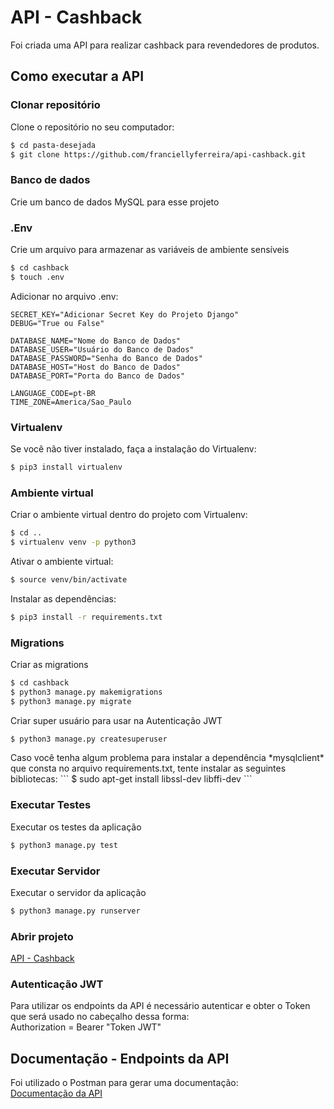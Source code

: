 # API - Cashback

<p>Foi criada uma API para realizar cashback para revendedores de produtos.</p>

## Como executar a API

### Clonar repositório

Clone o repositório no seu computador:
```bash
$ cd pasta-desejada
$ git clone https://github.com/franciellyferreira/api-cashback.git
```

### Banco de dados

<p>
Crie um banco de dados MySQL para esse projeto
</p>

### .Env

Crie um arquivo para armazenar as variáveis de ambiente sensíveis
```bash
$ cd cashback
$ touch .env
```

Adicionar no arquivo .env:
```
SECRET_KEY="Adicionar Secret Key do Projeto Django"
DEBUG="True ou False"

DATABASE_NAME="Nome do Banco de Dados"
DATABASE_USER="Usuário do Banco de Dados"
DATABASE_PASSWORD="Senha do Banco de Dados"
DATABASE_HOST="Host do Banco de Dados"
DATABASE_PORT="Porta do Banco de Dados"

LANGUAGE_CODE=pt-BR
TIME_ZONE=America/Sao_Paulo
```


### Virtualenv

Se você não tiver instalado, faça a instalação do Virtualenv:
```bash
$ pip3 install virtualenv
```

### Ambiente virtual

Criar o ambiente virtual dentro do projeto com Virtualenv:
```bash
$ cd ..
$ virtualenv venv -p python3
```

Ativar o ambiente virtual:
```bash
$ source venv/bin/activate 
```

Instalar as dependências:
```bash
$ pip3 install -r requirements.txt
```

### Migrations

Criar as migrations
```bash
$ cd cashback
$ python3 manage.py makemigrations
$ python3 manage.py migrate
```

Criar super usuário para usar na Autenticação JWT
```bash
$ python3 manage.py createsuperuser
```

<p>
Caso você tenha algum problema para instalar a dependência *mysqlclient* que consta no arquivo requirements.txt, tente instalar as seguintes bibliotecas:
```
$ sudo apt-get install libssl-dev libffi-dev
```
</p>


### Executar Testes

Executar os testes da aplicação
```bash
$ python3 manage.py test
```

### Executar Servidor

Executar o servidor da aplicação
```bash
$ python3 manage.py runserver
```

### Abrir projeto

[API - Cashback](http://127.0.0.1:8000)

### Autenticação JWT

<p>
Para utilizar os endpoints da API é necessário autenticar
e obter o Token que será usado no cabeçalho dessa forma:
<br> Authorization = Bearer "Token JWT"
</p>

## Documentação - Endpoints da API

Foi utilizado o Postman para gerar uma documentação:<br />
[Documentação da API](https://documenter.getpostman.com/view/2628786/SWE29LLE?version=latest)